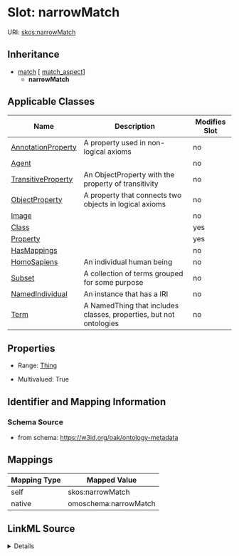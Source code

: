

# Slot: narrowMatch



URI: [skos:narrowMatch](http://www.w3.org/2004/02/skos/core#narrowMatch)




## Inheritance

* [match](match.md) [ [match_aspect](match_aspect.md)]
    * **narrowMatch**






## Applicable Classes

| Name | Description | Modifies Slot |
| --- | --- | --- |
| [AnnotationProperty](AnnotationProperty.md) | A property used in non-logical axioms |  no  |
| [Agent](Agent.md) |  |  no  |
| [TransitiveProperty](TransitiveProperty.md) | An ObjectProperty with the property of transitivity |  no  |
| [ObjectProperty](ObjectProperty.md) | A property that connects two objects in logical axioms |  no  |
| [Image](Image.md) |  |  no  |
| [Class](Class.md) |  |  yes  |
| [Property](Property.md) |  |  yes  |
| [HasMappings](HasMappings.md) |  |  no  |
| [HomoSapiens](HomoSapiens.md) | An individual human being |  no  |
| [Subset](Subset.md) | A collection of terms grouped for some purpose |  no  |
| [NamedIndividual](NamedIndividual.md) | An instance that has a IRI |  no  |
| [Term](Term.md) | A NamedThing that includes classes, properties, but not ontologies |  no  |







## Properties

* Range: [Thing](Thing.md)

* Multivalued: True





## Identifier and Mapping Information







### Schema Source


* from schema: https://w3id.org/oak/ontology-metadata




## Mappings

| Mapping Type | Mapped Value |
| ---  | ---  |
| self | skos:narrowMatch |
| native | omoschema:narrowMatch |




## LinkML Source

<details>
```yaml
name: narrowMatch
from_schema: https://w3id.org/oak/ontology-metadata
rank: 1000
is_a: match
slot_uri: skos:narrowMatch
alias: narrowMatch
domain_of:
- HasMappings
range: Thing
multivalued: true

```
</details>